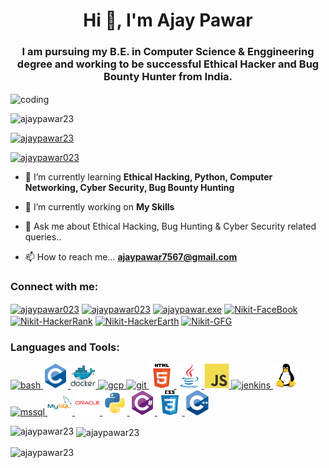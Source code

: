 <h1 align="center">Hi 👋, I'm Ajay Pawar</h1>
<h3 align="center">I am pursuing my B.E. in Computer Science & Enggineering degree and working to be successful Ethical Hacker and Bug Bounty Hunter from India.</h3>
<img align="center" alt="coding" width="500" src="https://media1.giphy.com/media/RbDKaczqWovIugyJmW/200.gif">
<p align="left"> <img src="https://komarev.com/ghpvc/?username=ajaypawar23&label=Profile%20views&color=0e75b6&style=flat" alt="ajaypawar23" /> </p>

<p align="left"> <a href="https://github.com/ryo-ma/github-profile-trophy"><img src="https://github-profile-trophy.vercel.app/?username=ajaypawar23" alt="ajaypawar23" /></a> </p>

<p align="left"> <a href="https://twitter.com/ajaypawar023" target="blank"><img src="https://img.shields.io/twitter/follow/ajaypawar023?logo=twitter&style=for-the-badge" alt="ajaypawar023" /></a> </p>

- 🌱 I’m currently learning **Ethical Hacking, Python, Computer Networking, Cyber Security, Bug Bounty Hunting**

- 🔭 I’m currently working on **My Skills**

- 💬 Ask me about Ethical Hacking, Bug Hunting & Cyber Security related queries..

- 📫 How to reach me... **ajaypawar7567@gmail.com**

<h3 align="left">Connect with me:</h3>
<p align="left">
<a href="https://twitter.com/ajaypawar023" target="blank"><img align="center" src="https://raw.githubusercontent.com/rahuldkjain/github-profile-readme-generator/master/src/images/icons/Social/twitter.svg" alt="ajaypawar023" height="30" width="40" /></a>
<a href="https://linkedin.com/in/ajaypawar023" target="blank"><img align="center" src="https://raw.githubusercontent.com/rahuldkjain/github-profile-readme-generator/master/src/images/icons/Social/linked-in-alt.svg" alt="ajaypawar023" height="30" width="40" /></a>
<a href="https://instagram.com/ajaypawar.exe" target="blank"><img align="center" src="https://raw.githubusercontent.com/rahuldkjain/github-profile-readme-generator/master/src/images/icons/Social/instagram.svg" alt="ajaypawar.exe" height="30" width="40" /></a>
<a href="https://www.facebook.com/profile.php?id=100021979189082/" target="blank"><img align="center" src="https://raw.githubusercontent.com/rahuldkjain/github-profile-readme-generator/master/src/images/icons/Social/facebook.svg" alt="Nikit-FaceBook" height="30" width="40" /></a>
<a href="https://www.hackerrank.com/ajaypawar7567" target="blank"><img align="center" src="https://raw.githubusercontent.com/rahuldkjain/github-profile-readme-generator/master/src/images/icons/Social/hackerrank.svg" alt="Nikit-HackerRank" height="30" width="40" /></a>
<a href="https://www.hackerearth.com/@ajay4048" target="blank"><img align="center" src="https://raw.githubusercontent.com/rahuldkjain/github-profile-readme-generator/master/src/images/icons/Social/hackerearth.svg" alt="Nikit-HackerEarth" height="30" width="40" /></a>
<a href="https://auth.geeksforgeeks.org/user/ajaypawar23/profile" target="blank"><img align="center" src="https://raw.githubusercontent.com/rahuldkjain/github-profile-readme-generator/master/src/images/icons/Social/geeks-for-geeks.svg" alt="Nikit-GFG" height="30" width="40" /></a>
</p>

<h3 align="left">Languages and Tools:</h3>
<p align="left"> <a href="https://www.gnu.org/software/bash/" target="_blank" rel="noreferrer"> <img src="https://www.vectorlogo.zone/logos/gnu_bash/gnu_bash-icon.svg" alt="bash" width="40" height="40"/> </a> <a href="https://www.cprogramming.com/" target="_blank" rel="noreferrer"> <img src="https://raw.githubusercontent.com/devicons/devicon/master/icons/c/c-original.svg" alt="c" width="40" height="40"/> </a> <a href="https://www.docker.com/" target="_blank" rel="noreferrer"> <img src="https://raw.githubusercontent.com/devicons/devicon/master/icons/docker/docker-original-wordmark.svg" alt="docker" width="40" height="40"/> </a> <a href="https://cloud.google.com" target="_blank" rel="noreferrer"> <img src="https://www.vectorlogo.zone/logos/google_cloud/google_cloud-icon.svg" alt="gcp" width="40" height="40"/> </a> <a href="https://git-scm.com/" target="_blank" rel="noreferrer"> <img src="https://www.vectorlogo.zone/logos/git-scm/git-scm-icon.svg" alt="git" width="40" height="40"/> </a> <a href="https://www.w3.org/html/" target="_blank" rel="noreferrer"> <img src="https://raw.githubusercontent.com/devicons/devicon/master/icons/html5/html5-original-wordmark.svg" alt="html5" width="40" height="40"/> </a> <a href="https://www.java.com" target="_blank" rel="noreferrer"> <img src="https://raw.githubusercontent.com/devicons/devicon/master/icons/java/java-original.svg" alt="java" width="40" height="40"/> </a> <a href="https://developer.mozilla.org/en-US/docs/Web/JavaScript" target="_blank" rel="noreferrer"> <img src="https://raw.githubusercontent.com/devicons/devicon/master/icons/javascript/javascript-original.svg" alt="javascript" width="40" height="40"/> </a> <a href="https://www.jenkins.io" target="_blank" rel="noreferrer"> <img src="https://www.vectorlogo.zone/logos/jenkins/jenkins-icon.svg" alt="jenkins" width="40" height="40"/> </a> <a href="https://www.linux.org/" target="_blank" rel="noreferrer"> <img src="https://raw.githubusercontent.com/devicons/devicon/master/icons/linux/linux-original.svg" alt="linux" width="40" height="40"/> </a> <a href="https://www.microsoft.com/en-us/sql-server" target="_blank" rel="noreferrer"> <img src="https://www.svgrepo.com/show/303229/microsoft-sql-server-logo.svg" alt="mssql" width="40" height="40"/> </a> <a href="https://www.mysql.com/" target="_blank" rel="noreferrer"> <img src="https://raw.githubusercontent.com/devicons/devicon/master/icons/mysql/mysql-original-wordmark.svg" alt="mysql" width="40" height="40"/> </a> <a href="https://www.oracle.com/" target="_blank" rel="noreferrer"> <img src="https://raw.githubusercontent.com/devicons/devicon/master/icons/oracle/oracle-original.svg" alt="oracle" width="40" height="40"/> </a> <a href="https://www.python.org" target="_blank" rel="noreferrer"> <img src="https://raw.githubusercontent.com/devicons/devicon/master/icons/python/python-original.svg" alt="python" width="40" height="40"/> </a>
<a href="https://www.w3schools.com/cs/" target="_blank" rel="noreferrer"> <img src="https://raw.githubusercontent.com/devicons/devicon/master/icons/csharp/csharp-original.svg" alt="csharp" width="40" height="40"/> </a> 
<a href="https://www.w3schools.com/css/" target="_blank" rel="noreferrer"> <img src="https://raw.githubusercontent.com/devicons/devicon/master/icons/css3/css3-original-wordmark.svg" alt="css3" width="40" height="40"/> </a> 
<a href="https://www.w3schools.com/cpp/" target="_blank" rel="noreferrer"> <img src="https://raw.githubusercontent.com/devicons/devicon/master/icons/cplusplus/cplusplus-original.svg" alt="cplusplus" width="40" height="40"/> </a> 
</p>

<p><img align="left" src="https://github-readme-stats.vercel.app/api/top-langs?username=Ajay-Pawar&show_icons=true&locale=en&layout=compact" alt="ajaypawar23" /></p>

<p>&nbsp;<img align="center" src="https://github-readme-stats.vercel.app/api?username=ajaypawar23&show_icons=true&locale=en" alt="ajaypawar23" /></p>

<p><img align="center" src="https://github-readme-streak-stats.herokuapp.com/?user=ajaypawar23&" alt="ajaypawar23" /></p>
